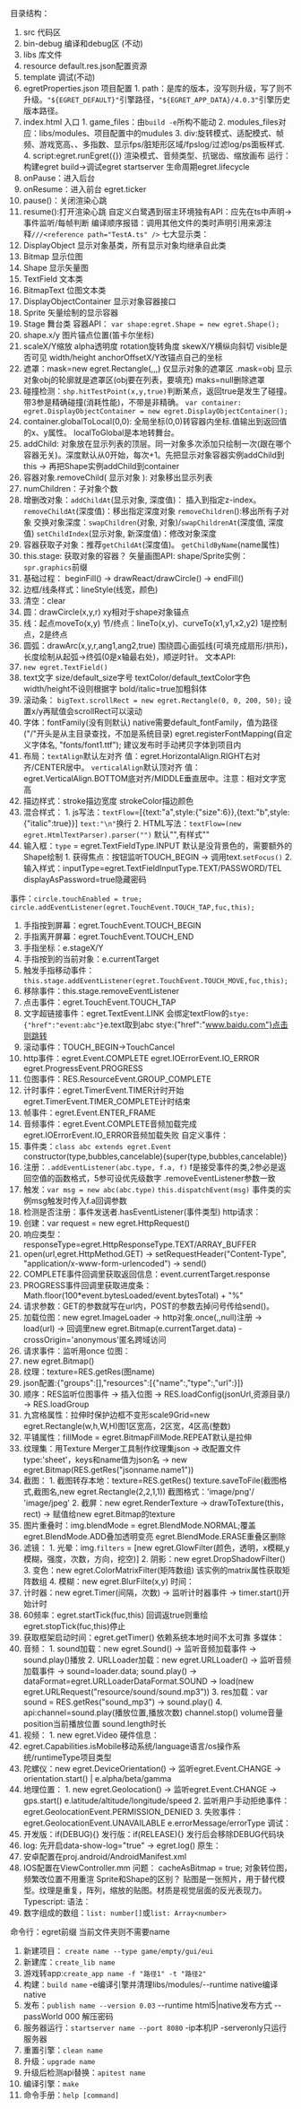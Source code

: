 目录结构：
  1. src 代码区
  2. bin-debug 编译和debug区 (不动)
  3. libs 库文件
  4. resource default.res.json配置资源
  5. template 调试(不动)
  6. egretProperties.json 项目配置
    1. path：是库的版本，没写则升级，写了则不升级。`"${EGRET_DEFAULT}"`引擎路径，`"${EGRET_APP_DATA}/4.0.3"`引擎历史版本路径。
  7. index.html 入口
    1. game_files：由`build -e`所构不能动
    2. modules_files对应：libs/modules、项目配置中的mudules
    3. div:旋转模式、适配模式、帧频、游戏宽高、、多指数、显示fps/脏矩形区域/fpslog/过滤log/ps面板样式.
    4. script:egret.runEgret({}) 渲染模式、音频类型、抗锯齿、缩放画布
运行：构建egret build->调试egret startserver
生命周期egret.lifecycle
  1. onPause：进入后台
  2. onResume：进入前台
egret.ticker
  1. pause()：关闭渲染心跳
  2. resume():打开渲染心跳
自定义白鹭遇到宿主环境独有API：应先在ts中声明->事件监听/每帧判断
编译顺序报错：调用其他文件的类时声明引用来源注释`///<reference path="TestA.ts" />`
七大显示类：
  1. DisplayObject 显示对象基类，所有显示对象均继承自此类
  2. Bitmap	显示位图
  3. Shape	显示矢量图
  4. TextField	文本类
  5. BitmapText	位图文本类
  6. DisplayObjectContainer	显示对象容器接口
  7. Sprite	矢量绘制的显示容器
  8. Stage 舞台类
容器API：
`var shape:egret.Shape = new egret.Shape();`
  1. shape.x/y 图片锚点位置(笛卡尔坐标)
  2. scaleX/Y缩放 alpha透明度 rotation旋转角度 skewX/Y横纵向斜切 visible是否可见 width/height anchorOffsetX/Y改锚点自己的坐标
  3. 遮罩：mask=new egret.Rectangle(,,,) 仅显示对象的遮罩区 .mask=obj 显示对象obj的轮廓就是遮罩区(obj要在列表，要填充) maks=null删除遮罩
  4. 碰撞检测：`shp.hitTestPoint(x,y,true)`判断某点，返回true是发生了碰撞。 带3参是精确碰撞(消耗性能)，不带是非精确。
`var container: egret.DisplayObjectContainer = new egret.DisplayObjectContainer();`
  1. container.globalToLocal(0,0): 全局坐标(0,0)转容器内坐标.值输出到返回值的x、y属性。 localToGlobal是本地转舞台。
  2. addChild:  对象放在显示列表的顶层。同一对象多次添加只绘制一次(跟在哪个容器无关)。深度默认从0开始，每次+1。先把显示对象容器实例addChild到this -> 再把Shape实例addChild到container
  3. 容器对象.removeChild( 显示对象 ): 对象移出显示列表
  4. numChildren：子对象个数
  5. 增删改对象：`addChildAt`(显示对象, 深度值)： 插入到指定z-index。 `removeChildAt`(深度值)：移出指定深度对象 `removeChildren`():移出所有子对象 交换对象深度：`swapChildren`(对象, 对象)/`swapChildrenAt`(深度值, 深度值) `setChildIndex`(显示对象, 新深度值)：修改对象深度
  6. 容器获取子对象：推荐`getChildAt`(深度值)。 `getChildByName`(name属性) 
  3. this.stage: 获取对象的容器？
矢量画图API:
 shape/Sprite实例：`spr.graphics`前缀
  1. 基础过程： beginFill() -> drawReact/drawCircle() -> endFill() 
  2. 边框/线条样式：lineStyle(线宽，颜色)
  3. 清空：clear
  4. 圆：drawCircle(x,y,r) xy相对于shape对象锚点
  5. 线：起点moveTo(x,y) 节/终点：lineTo(x,y)、curveTo(x1,y1,x2,y2) 1是控制点，2是终点
  6. 圆弧：drawArc(x,y,r,ang1,ang2,true) 围绕圆心画弧线(可填充成扇形/拱形)，长度绘制从起弧->终弧(0是x轴最右处)，顺逆时针。
文本API:
  1. `new egret.TextField()`
  2. text文字 size/default_size字号 textColor/default_textColor字色  width/height不设则根据字 bold/italic=true加粗斜体
  3. 滚动条： `bigText.scrollRect = new egret.Rectangle(0, 0, 200, 50);` 设置x/y再赋值会scrollRect可以滚动
  4. 字体：fontFamily(没有则默认)  native需要default_fontFamily，值为路径("/"开头是从主目录查找，不加是系统目录) egret.registerFontMapping(自定义字体名, "fonts/font1.ttf"); 建议发布时手动拷贝字体到项目内
  5. 布局：`textAlign`默认左对齐 值：egret.HorizontalAlign.RIGHT右对齐/CENTER居中。 `verticalAlign`默认顶对齐 值：egret.VerticalAlign.BOTTOM底对齐/MIDDLE垂直居中。注意：相对文字宽高
  6. 描边样式：stroke描边宽度 strokeColor描边颜色
  7. 混合样式：
    1. js写法：`textFlow`=[{text:"a",style:{"size":6}},{text:"b",style:{"italic":true}}] `text:"\n"`换行
    2. HTML写法：`textFlow=(new egret.HtmlTextParser).parser("")` 默认"",有样式"<font color="" size="" fontFamily=""><i></i><b></b></font>"
  8. 输入框：`type` = egret.TextFieldType.INPUT 默认是没背景色的，需要额外的Shape绘制
    1. 获得焦点：按钮监听TOUCH_BEGIN -> 调用text.`setFocus()`
    2. 输入样式：inputType=egret.TextFieldInputType.TEXT/PASSWORD/TEL displayAsPassword=true隐藏密码
 
事件：`circle.touchEnabled = true; circle.addEventListener(egret.TouchEvent.TOUCH_TAP,fuc,this);`
  1. 手指按到屏幕：egret.TouchEvent.TOUCH_BEGIN
  2. 手指离开屏幕：egret.TouchEvent.TOUCH_END
  3. 手指坐标：e.stageX/Y 
  4. 手指按到的当前对象：e.currentTarget
  4. 触发手指移动事件：`this.stage.addEventListener(egret.TouchEvent.TOUCH_MOVE,fuc,this);`
  5. 移除事件：this.stage.removeEventListener
  6. 点击事件：egret.TouchEvent.TOUCH_TAP
  7. 文字超链接事件：egret.TextEvent.LINK 会绑定textFlow的`stye:{"href":"event:abc"}`e.text取到abc stye:{"href":"www.baidu.com"}点击则跳转
  8. 滚动事件：TOUCH_BEGIN->TouchCancel 
  9. http事件：egret.Event.COMPLETE egret.IOErrorEvent.IO_ERROR egret.ProgressEvent.PROGRESS
  10. 位图事件：RES.ResourceEvent.GROUP_COMPLETE
  11. 计时事件：egret.TimerEvent.TIMER计时开始 egret.TimerEvent.TIMER_COMPLETE计时结束
  12. 帧事件：egret.Event.ENTER_FRAME 
  13. 音频事件：egret.Event.COMPLETE音频加载完成 egret.IOErrorEvent.IO_ERROR音频加载失败
自定义事件：
  1. 事件类：`class abc extends egret.Event` constructor(type,bubbles,cancelable){super(type,bubbles,cancelable)}
  2. 注册：`.addEventListener(abc.type, f.a, f)` f是接受事件的类,2参必是返回空值的函数格式，5参可设优先级数字 .removeEventListener参数一致
  3. 触发：`var msg = new abc(abc.type)` `this.dispatchEvent(msg)` 事件类的实例msg触发时传入f.a回调参数
  4. 检测是否注册：事件发送者.hasEventListener(事件类型)
http请求：
  1. 创建：var request = new egret.HttpRequest()
  2. 响应类型：responseType=egret.HttpResponseType.TEXT/ARRAY_BUFFER 
  3. open(url,egret.HttpMethod.GET) -> setRequestHeader("Content-Type", "application/x-www-form-urlencoded") -> send()
  4. COMPLETE事件回调里获取返回信息：event.currentTarget.response
  5. PROGRESS事件回调里获取进度条： Math.floor(100*event.bytesLoaded/event.bytesTotal) + "%"
  6. 请求参数：GET的参数就写在url内，POST的参数去掉问号传给send()。
  7. 加载位图：new egret.ImageLoader -> http对象.once(,,null)注册 -> load(url) -> 回调里new egret.Bitmap(e.currentTarget.data) - crossOrigin='anonymous'匿名跨域访问
  8. 请求事件：监听用once
位图：
  1. new egret.Bitmap()
  2. 纹理：texture=RES.getRes(图name)
  3. json配置:{"groups":[],"resources":[{"name":,"type":,"url":}]}
  4. 顺序：RES监听位图事件 -> 插入位图 -> RES.loadConfig(jsonUrl,资源目录/) -> RES.loadGroup 
  5. 九宫格属性：拉伸时保护边框不变形scale9Grid=new egret.Rectangle(w,h,W,H)图1区宽高，2区宽，4区高(整数)
  6. 平铺属性：fillMode = egret.BitmapFillMode.REPEAT默认是拉伸
  7. 纹理集：用Texture Merger工具制作纹理集json -> 改配置文件type:'sheet'，keys和name值为json名 -> new egret.Bitmap(RES.getRes("jsonname.name1"))
  8. 截图：
    1. 截图转存本地：texture=RES.getRes() texture.saveToFile(截图格式,截图名,new egret.Rectangle(2,2,1,1)) 截图格式：'image/png'/ 'image/jpeg'
    2. 截屏：new egret.RenderTexture -> drawToTexture(this，rect) -> 赋值给new egret.Bitmap的texture
  9. 图片重叠时：img.blendMode = egret.BlendMode.NORMAL;覆盖 egret.BlendMode.ADD叠加透明变亮 egret.BlendMode.ERASE重叠区删除
  10. 滤镜：
    1. 光晕：img.`filters` = [new egret.GlowFilter(颜色，透明，x模糊,y模糊，强度，次数，方向，挖空)]
    2. 阴影：new egret.DropShadowFilter()
    3. 变色：new egret.ColorMatrixFilter(矩阵数组) 该实例的matrix属性获取矩阵数组
    4. 模糊：new egret.BlurFilte(x,y)
时间：
  1. 计时器：new egret.Timer(间隔，次数) -> 监听计时器事件 -> timer.start()开始计时
  2. 60频率：egret.startTick(fuc,this) 回调返true则重绘 egret.stopTick(fuc,this)停止
  3. 获取框架启动时间：egret.getTimer() 依赖系统本地时间不太可靠
多媒体：
  1. 音频：
    1. sound加载：new egret.Sound() -> 监听音频加载事件 -> sound.play()播放
    2. URLLoader加载：new egret.URLLoader() -> 监听音频加载事件 -> sound=loader.data; sound.play() -> dataFormat=egret.URLLoaderDataFormat.SOUND -> load(new egret.URLRequest("resource/sound/sound.mp3"))
    3. res加载：var sound = RES.getRes("sound_mp3") -> sound.play()
    4. api:channel=sound.play(播放位置,播放次数) channel.stop() volume音量 position当前播放位置 sound.length时长
  2. 视频：
    1. new egret.Video
硬件信息：
  1. egret.Capabilities.isMobile移动系统/language语言/os操作系统/runtimeType项目类型
  2. 陀螺仪：new egret.DeviceOrientation() -> 监听egret.Event.CHANGE -> orientation.start() | e.alpha/beta/gamma
  3. 地理位置：
    1. new egret.Geolocation() -> 监听egret.Event.CHANGE -> gps.start() e.latitude/altitude/longitude/speed
    2. 监听用户手动拒绝事件： egret.GeolocationEvent.PERMISSION_DENIED
    3. 失败事件：egret.GeolocationEvent.UNAVAILABLE e.errorMessage/errorType
调试：
  1. 开发版：if(DEBUG){} 发行版：if(RELEASE){}  发行后会移除DEBUG代码块
  2. log: 先开启data-show-log="true" ->  egret.log()
原生：
  1. 安卓配置在proj.android/AndroidManifest.xml
  2. IOS配置在ViewController.mm
问题：
  cacheAsBitmap = true; 对象转位图，频繁改位置不用重渲
  Sprite和Shape的区别？
贴图是一张照片，用于替代模型。纹理是重复，阵列，缩放的贴图。材质是视觉层面的反光表现力。
Typescript:
语法：
  1. 数字组成的数组：`list: number[]`或`list: Array<number>`











命令行：egret前缀 当前文件夹则不需要name
  1. 新建项目： `create name --type game/empty/gui/eui`
  2. 新建库：`create_lib name`
  3. 游戏转app:`create_app name -f "路径1" -t "路径2"`
  4. 构建：`build name` -e编译引擎并清理libs/modules/--runtime native编译native 
  5. 发布：`publish name --version 0.03` --runtime html5|native发布方式 --passWorld 000 解压密码
  6. 服务器运行：`startserver name --port 8080` -ip本机IP -serveronly只运行服务器
  7. 重置引擎：`clean name`
  8. 升级：`upgrade name`
  9. 升级后检测api替换：`apitest name`
  9. 编译引擎：`make`
  10. 命令手册：`help [command]`

